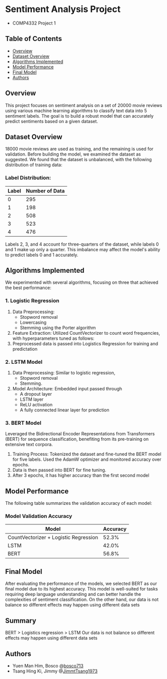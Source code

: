 # Sentiment Analysis Project
- COMP4332 Project 1

## Table of Contents
- [Overview](#overview)
- [Dataset Overview](#dataset-overview)
- [Algorithms Implemented](#algorithms-implemented)
- [Model Performance](#model-performance)
- [Final Model](#final-model)
- [Authors](#authors)

## Overview
This project focuses on sentiment analysis on a set of 20000 movie reviews using various machine learning algorithms to classify text data into 5 sentiment labels. The goal is to build a robust model that can accurately predict sentiments based on a given dataset.


## Dataset Overview
18000 movie reviews are used as training, and the remaining is used for validation.
Before building the model, we examined the dataset as suggested. We found that the dataset is unbalanced, with the following distribution of training data:

### Label Distribution:

| Label | Number of Data    |
| ----- | ----------------- |
| 0     | 295               |
| 1     | 198               |
| 2     | 508               |
| 3     | 523               |
| 4     | 476               |

Labels 2, 3, and 4 account for three-quarters of the dataset, while labels 0 and 1 make up only a quarter. This imbalance may affect the model's ability to predict labels 0 and 1 accurately.

## Algorithms Implemented
We experimented with several algorithms, focusing on three that achieved the best performance:

### 1. Logistic Regression
1. Data Preprocessing:
    - Stopword removal
    - Lowercasing
    - Stemming using the Porter algorithm
2. Feature Extraction: Utilized CountVectorizer to count word frequencies, with hyperparameters tuned as follows:
3. Preprocessed data is passed into Logistics Regression for training and predictation

### 2. LSTM Model
1. Data Preprocessing: Similar to logistic regression, 
    - Stopword removal 
    - Stemming.
2. Model Architecture: Embedded input passed through 
    - A dropout layer
    - LSTM layer
    - ReLU activation
    - A fully connected linear layer for prediction

### 3. BERT Model
Leveraged the Bidirectional Encoder Representations from Transformers (BERT) for sequence classification, benefiting from its pre-training on extensive text corpora.
1. Training Process:
Tokenized the dataset and fine-tuned the BERT model for five labels.
Used the AdamW optimizer and monitored accuracy over epochs.
2. Data is then passed into BERT for fine tuning.
3. After 3 epochs, it has higher accuracy than the first second model

## Model Performance
The following table summarizes the validation accuracy of each model:

### Model Validation Accuracy

| Model                                     | Accuracy  |
| ----------------------------------------- | --------- |
| CountVectorizer + Logistic Regression     | 52.3%     |
| LSTM                                      | 42.0%     |
| BERT                                      | 56.8%     |

## Final Model
After evaluating the performance of the models, we selected BERT as our final model due to its highest accuracy. This model is well-suited for tasks requiring deep language understanding and can better handle the complexities of sentiment classification.
On the other hand, our data is not balance so different effects may happen using different data sets

## Summary
BERT > Logistics regression > LSTM
Our data is not balance so different effects may happen using different data sets

## Authors
- Yuen Man Him, Bosco @[bosco713](https://github.com/bosco713)
- Tsang Hing Ki, Jimmy @[JimmtTsang1973](https://github.com/JimmyTsang1973)
